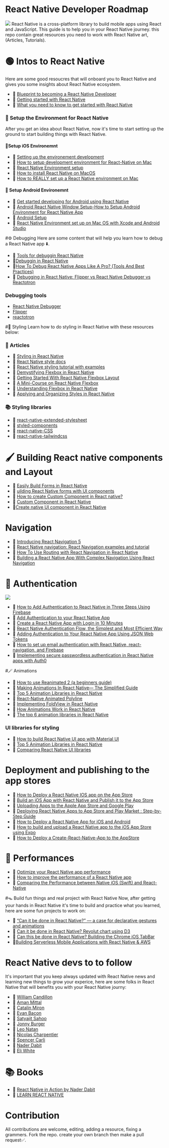 # React Native Developer Roadmap
<img src="./images/undraw_developer_activity_bv83.png"/>
React Native is a cross-platform library to build mobile apps using React and JavaScript. This guide is to help you in your React Native journey. this repo contain  great resources you need to work with React Native art,(Articles, Tutorials).



# 🟢 Intos to React Native
Here are some good resoucres that will onboard you to React Native and gives you some insights about React Native ecosystem.

- 📌 [Blueprint to becoming a React Native Developer](https://medium.com/differential/blueprint-to-becoming-a-react-native-developer-6cad2b894887#.t3uw4j4u8)
-  📌 [Getting started with React Native](https://www.sitepoint.com/getting-started-with-react-native/)
- 📌 [What you need to know to get started with React Native](https://www.freecodecamp.org/news/what-you-need-to-know-to-start-building-mobile-apps-in-react-native-dded951277b7/)

### 🔨 Setup the Environment for React Native
After you get an idea about React Native, now it's time to start setting up the ground to start building things with React Native.

#### 📱Setup iOS Environemnt

- 📌 [Setting up the environement development](https://reactnative.dev/docs/environment-setup)
- 📌 [How to setup development environment for React-Native on Mac](https://medium.com/@waqqas/how-to-setup-development-environment-for-react-native-on-mac-85fb216ba0ff)
- 📌 [React Native Environment setup](https://www.tutorialspoint.com/react_native/react_native_environment_setup.htm)
- 📌 [How to install React Native on MacOS](https://www.educative.io/edpresso/how-to-install-react-native-onmacos)
- 📌 [How to REALLY set up a React Native environment on Mac](https://dev.to/rob117/how-to-really-set-up-a-react-native-environment-on-mac-248h)

#### 🤖 Setup Android Environemnt
- 📌 [Get started developing for Android using React Native](https://docs.microsoft.com/en-us/windows/dev-environment/javascript/react-native-for-android)
- 📌 [Android React Native Window Setup-How to Setup Android Environment for React Native App](https://kirtikau.medium.com/android-react-native-window-setup-how-to-setup-android-environment-for-react-native-app-588aaa13c3a6)
- 📌 [Android Setup](https://www.decoide.org/react-native/docs/android-setup.html)
- 📌 [React Native Environment set up on Mac OS with Xcode and Android Studio](https://medium.com/@pabasarajayawardhana/react-native-environment-set-up-on-mac-os-with-xcode-and-android-studio-324e64c8552e)

#⚙️ Debugging
Here are some content that will help you learn how to debug a React Native app ⬇️.

- 📌 [Tools for debuggin React Native](https://www.sitepoint.com/tools-for-debugging-react-native/)
- 📌[Debuggin in React Native](https://reactnative.dev/docs/debugging)
- 📌[How To Debug React Native Apps Like A Pro? (Tools And Best Practices)](https://www.ideamotive.co/blog/how-to-debug-your-react-native-apps-like-a-pro)
- 📌 [Debugging in React Native: Flipper vs React Native Debugger vs Reactotron](https://www.fullstacklabs.co/blog/debugging-react-native-apps-flipper-vs-react-native-debugger-vs-reactotron)


### Debugging tools
 - [React Native Debugger](https://github.com/jhen0409/react-native-debugger)
 - [Flipper](https://fbflipper.com/)
 - [reactotron](https://github.com/infinitered/reactotron)



#💅 Styling
Learn how to do styling in React Native with these resources below:
### 📖 Articles
- 📌 [Styling in React Native](https://blog.bitsrc.io/styling-in-react-native-c48caddfbe47)
- 📌 [React Native style docs](https://reactnative.dev/docs/style)
-  📌 [React Native styling tutorial with examples](https://blog.logrocket.com/react-native-styling-tutorial-with-examples/)
- 📌 [Demystifying Flexbox in React Native](https://blog.bitsrc.io/demystifying-flexbox-in-react-native-4b62979fa9ea)
- 📌 [Getting Started With React Native Flexbox Layout](https://programmingwithmosh.com/react-native/getting-started-with-react-native-flexbox-layout/)
- 📌 [A Mini-Course on React Native Flexbox](https://medium.com/the-react-native-log/a-mini-course-on-react-native-flexbox-2832a1ccc6)
- 📌 [Understanding Flexbox in React Native](https://blog.reactnativecoach.com/understanding-flex-in-react-native-b34dfb4b16d1)
- 📌 [Applying and Organizing Styles in React Native](https://freecontent.manning.com/applying-and-organizing-styles-in-react-native/)

### 📚 Styling libraries
- 📒 [react-native-extended-stylesheet](https://github.com/vitalets/react-native-extended-stylesheet)
- 📒 [styled-components](https://styled-components.com/docs/basics#react-native)
- 📒 [react-native-CSS](https://github.com/sabeurthabti/react-native-css)
- 📒 [react-native-tailwindcss](https://github.com/TVke/react-native-tailwindcss)


# 🖌 Building React native components and Layout

- 📌 [Easily Build Forms in React Native](https://medium.com/react-native-development/easily-build-forms-in-react-native-9006fcd2a73b)
- 📌 [uilding React Native forms with UI components
](https://blog.logrocket.com/build-better-forms-with-react-native-ui-components/)
- 📌 [How to create Custom Component in React native?](https://www.skcript.com/svr/how-to-create-custom-component-in-react-native/)
- 📌 [Custom Component in React Native](https://www.fastfwd.com/custom-component-in-react-native/)
- 📌[Create native UI component in React Native](https://medium.com/@yrezgui/create-native-ui-component-in-react-native-6f4b7fe4cc95)


# Navigation
- 📌 [Introducing React Navigation 5](https://saidhayani.medium.com/introducing-react-navigation-5-116accf6609c)
- 📌 [React Native navigation: React Navigation examples and tutorial](https://blog.logrocket.com/navigating-react-native-apps-using-react-navigation/)
- 📌 [How To Use Routing with React Navigation in React Native](https://www.digitalocean.com/community/tutorials/react-react-native-navigation)
- 📌 [Building a React Native App With Complex Navigation Using React Navigation](https://medium.com/@jan.hesters/building-a-react-native-app-with-complex-navigation-using-react-navigation-85a479308f52)

# 🔑 Authentication 
<img src="./images/authentication.png"/>



- 📌 [How to Add Authentication to React Native in Three Steps Using Firebase](https://www.freecodecamp.org/news/how-to-add-authentication-to-react-native-in-three-steps-using-firebase/)
- 📌 [Add Authentication to your React Native App](https://www.ory.sh/react-native-authentication-login-signup/)
- 📌 [Create a React Native App with Login in 10 Minutes](https://developer.okta.com/blog/2019/11/14/react-native-login)
- 📌 [React Native Authentication Flow, the Simplest and Most Efficient Way](https://levelup.gitconnected.com/react-native-authentication-flow-the-simplest-and-most-efficient-way-3aa13e80af61)
- 📌 [Adding Authentication to Your React Native App Using JSON Web Tokens](https://auth0.com/blog/adding-authentication-to-react-native-using-jwt/)
- 📌 [How to set up email authentication with React Native, react-navigation, and Firebase](https://blog.logrocket.com/how-to-set-up-email-authentication-with-react-native-react-navigation-and-firebase/)
- 📌 [Implementing secure passwordless authentication in React Native apps with Auth0](https://blog.logrocket.com/secure-passwordless-authentication-react-native-auth0/)

#🪄 Animations

- 📌 [How to use Reanimated 2 (a beginners guide)](https://medium.com/react-native-school/how-to-use-reanimated-2-a-beginners-guide-b18b41dc74cc)
- 📌 [Making Animations In React Native— The Simplified Guide](https://blog.bitsrc.io/making-animations-in-react-native-the-simplified-guide-6580f961f6e8)
- 📌 [Top 5 Animation Libraries in React Native](https://blog.bitsrc.io/top-5-animation-libraries-in-react-native-d00ec8ddfc8d)
- 📌  [React-Native Animated Polyline](https://medium.com/@shayamthomas.official/react-native-animated-polyline-9c1d31b2bde7)
- 📌 [Implementing FoldView in React Native](https://commitocracy.com/implementing-foldview-in-react-native-e970011f98b8)
- 📌 [How Animations Work in React Native](https://www.freecodecamp.org/news/how-react-native-animations-work/)
- 📌 [The top 6 animation libraries in React Native](https://blog.logrocket.com/the-top-6-animation-libraries-in-react-native/)



### UI libraries for styling
- 📌 [How to build React Native UI app with Material UI](https://blog.codemagic.io/how-to-build-react-native-ui-app-with-material-ui/)
- 📌 [Top 5 Animation Libraries in React Native](https://blog.bitsrc.io/top-5-animation-libraries-in-react-native-d00ec8ddfc8d)
- 📌 [Comparing React Native UI libraries](https://blog.logrocket.com/comparing-react-native-ui-libraries/)


# Deployment and publishing to the app stores

- 📌 [How to Deploy a React Native IOS app on the App Store](https://readybytes.in/blog/how-to-deploy-a-react-native-ios-app-on-the-app-store)
- 📌 [Build an iOS App with React Native and Publish it to the App Store](https://developer.okta.com/blog/2019/04/05/react-native-ios-app-store)
- 📌 [Uploading Apps to the Apple App Store and Google Play](https://docs.expo.io/distribution/uploading-apps/)
-  📌 [Deploying React Native Apps to App Store and Play Market : Step-by-Step Guide](https://apiko.com/blog/deploying-react-native-apps-to-app-store-and-play-market/)
- 📌 [How to Deploy a React Native App for iOS and Android](https://instabug.com/blog/react-native-app-ios-android/)
- 📌 [How to build and upload a React Native app to the iOS App Store using Expo](https://www.soeasie.com/blog/how-to-build-and-upload-a-react-native-app-to-the-ios-app-store-using-expo)
- 📌 [How to Deploy a Create-React-Native-App to the AppStore](https://codeburst.io/how-to-deploy-a-create-react-native-app-to-the-appstore-229a8fa36fb1)


# 🔋 Performances
- 📌 [Optimize your React Native app performance](https://blog.logrocket.com/optimize-your-react-native-app-performance/)
- 📌 [How to improve the performance of a React Native app](https://blog.codemagic.io/improve-react-native-app-performance/)
- 📌 [Comparing the Performance between Native iOS (Swift) and React-Native](https://medium.com/the-react-native-log/comparing-the-performance-between-native-ios-swift-and-react-native-7b5490d363e2)
<!--
# ⚠️ Common issues-->


#🪤 Build fun things and real project with React Native
Now, after getting your hands in React Native it's time to build and practice what you learned, here are some fun projects to work on:

- 📌 [“Can it be done in React Native?” — a case for declarative gestures and animations](https://medium.com/@wcandillon/can-it-be-done-in-react-native-a-case-for-declarative-gestures-and-animations-823ae04f306b)
- 📌 [Can it be done in React Native? Revolut chart using D3](https://levelup.gitconnected.com/can-it-be-done-in-react-native-revolut-chart-using-d3-52cecfe93639)
- 📌 [Can this be done in React Native? Building the Chrome iOS TabBar](https://levelup.gitconnected.com/can-this-be-done-in-react-native-chrome-ios-tabbar-c76e5698dfb7)
- 📌[Building Serverless Mobile Applications with React Native & AWS](https://medium.com/react-native-training/building-serverless-mobile-applications-with-react-native-aws-740ecf719fce)


# React Native devs to to follow
It's important that you keep always updated with React Native news and learning new things to grow your experice, here are some folks in React Native that will benefits you with your React Native journy:

- 🔸 [William Candillon](https://medium.com/@wcandillon)
- 🔸 [Aman Mittal](https://blog.logrocket.com/author/amanmittal/)
- 🔸 [Catalin Miron ](https://twitter.com/mironcatalin)
- 🔸 [Evan Bacon](https://twitter.com/Baconbrix)
- 🔸 [Satyajit Sahoo](https://twitter.com/satya164)
- 🔸 [Jonny Burger](https://github.com/JonnyBurger)
- 🔸 [Leo Natan](https://github.com/LeoNatan)
- 🔸 [Nicolas Charpentier](https://github.com/charpeni)
- 🔸 [Spencer Carli](https://github.com/spencercarli)
- 🔸 [Nader Dabit](https://github.com/dabit3)
- 🔸 [Eli White](https://github.com/TheSavior)


# 📚 Books
- 📒 [React Native in Action by Nader Dabit](https://www.manning.com/books/react-native-in-action)
- 📒 [LEARN REACT NATIVE](https://www.newline.co/fullstack-react-native/)

# Contribution
All contributions are welcome, editing, adding a resource, fixing a grammers.
Fork the repo. create your own branch then make a pull request✅.


<!--# 🛠 Tools-->

